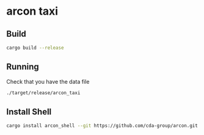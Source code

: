# arcon taxi


## Build


```bash
cargo build --release
```

## Running

Check that you have the data file

```bash
./target/release/arcon_taxi
```


## Install Shell

```bash
cargo install arcon_shell --git https://github.com/cda-group/arcon.git
```
